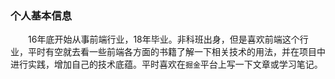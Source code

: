 ### 个人基本信息 
&#8195;&#8195;16年底开始从事前端行业，18年毕业。非科班出身，但是喜欢前端这个行业，平时有空就去看一些前端各方面的书籍了解一下相关技术的用法，并在项目中进行实践，增加自己的技术底蕴。平时喜欢在`掘金`平台上写一下文章或学习笔记。